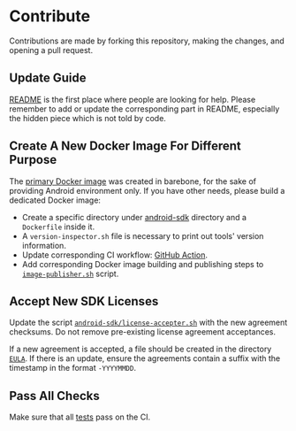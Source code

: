# Contribute

Contributions are made by forking this repository, making the changes, and opening a pull request.

## Update Guide

[README](./README.md) is the first place where people are looking for help.  Please remember to add or update the corresponding part in README, especially the hidden piece which is not told by code.

## Create A New Docker Image For Different Purpose

The [primary Docker image](./android-sdk/Dockerfile) was created in barebone, for the sake of providing Android environment only.  If you have other needs, please build a dedicated Docker image:

* Create a specific directory under [android-sdk](./android-sdk) directory and a `Dockerfile` inside it.
* A `version-inspector.sh` file is necessary to print out tools' version information.
* Update corresponding CI workflow: [GitHub Action](https://github.com/thyrlian/AndroidSDK/blob/master/.github/workflows/docker-image.yml).
* Add corresponding Docker image building and publishing steps to [`image-publisher.sh`](./image-publisher.sh) script.

## Accept New SDK Licenses

Update the script [`android-sdk/license-accepter.sh`](./android-sdk/license-accepter.sh) with the new agreement checksums.  Do not remove pre-existing license agreement acceptances.

If a new agreement is accepted, a file should be created in the directory [`EULA`](./EULA).  If there is an update, ensure the agreements contain a suffix with the timestamp in the format `-YYYYMMDD`.

## Pass All Checks

Make sure that all [tests](https://github.com/thyrlian/AndroidSDK/actions/workflows/docker-image.yml) pass on the CI.
